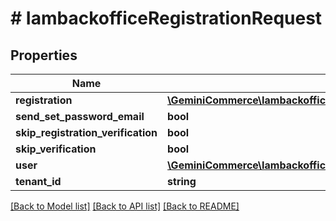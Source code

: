 # # IambackofficeRegistrationRequest


## Properties


Name | Type | Description | Notes
------------ | ------------- | ------------- | -------------
**registration**| [**\GeminiCommerce\Iambackoffice\Model\IambackofficeUserRegistration**](IambackofficeUserRegistration.md) |   | [optional]
**send_set_password_email**| **bool** |   | [optional]
**skip_registration_verification**| **bool** |   | [optional]
**skip_verification**| **bool** |   | [optional]
**user**| [**\GeminiCommerce\Iambackoffice\Model\IambackofficeUser**](IambackofficeUser.md) |   | [optional]
**tenant_id**| **string** |   | [optional]


[[Back to Model list]](../../README.md#models) [[Back to API list]](../../README.md#endpoints) [[Back to README]](../../README.md)